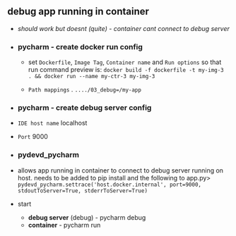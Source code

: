 

##  debug app running in container

- _should work but doesnt (quite) - container cant connect to debug server_

- ### pycharm - create docker run config
    - set `Dockerfile`, `Image Tag`, `Container name` and  `Run options`
    so that run command preview is:
    `docker build -f dockerfile -t my-img-3 . && docker run --name my-ctr-3 my-img-3` 

    - `Path mappings` . `..../03_debug=/my-app`

- ### pycharm - create debug server config
- `IDE host name`  localhost
- `Port` 9000

- ### pydevd_pycharm

- allows app running in container to connect to debug server running on host. needs to be added to pip install and
 the following to app.py>
  `pydevd_pycharm.settrace('host.docker.internal', port=9000, stdoutToServer=True, stderrToServer=True)`

- start 
    - **debug server** (debug) - pycharm debug
    - **container**   - pycharm run







